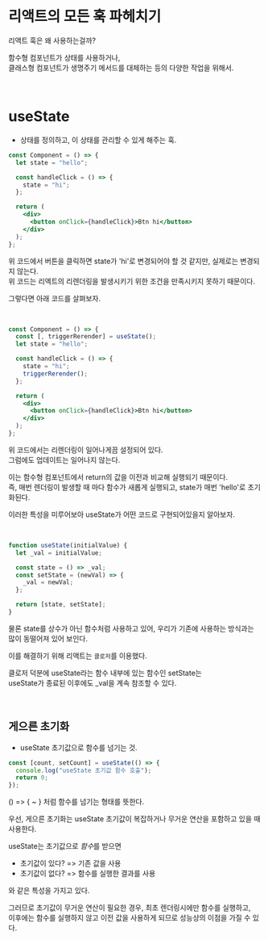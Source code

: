 # 리액트의 모든 훅 파헤치기

리액트 훅은 왜 사용하는걸까?

함수형 컴포넌트가 상태를 사용하거나, <br>
클래스형 컴포넌트가 생명주기 메서드를 대체하는 등의 다양한 작업을 위해서.

<br>

# useState

- 상태를 정의하고, 이 상태를 관리할 수 있게 해주는 훅.

```jsx
const Component = () => {
  let state = "hello";

  const handleClick = () => {
    state = "hi";
  };

  return (
    <div>
      <button onClick={handleClick}>Btn hi</button>
    </div>
  );
};
```

위 코드에서 버튼을 클릭하면 state가 'hi'로 변경되어야 할 것 같지만, 실제로는 변경되지 않는다. <br>
위 코드는 리엑트의 리렌더링을 발생시키기 위한 조건을 만족시키지 못하기 때문이다.

그렇다면 아래 코드를 살펴보자.

<br>

```jsx
const Component = () => {
  const [, triggerRerender] = useState();
  let state = "hello";

  const handleClick = () => {
    state = "hi";
    triggerRerender();
  };

  return (
    <div>
      <button onClick={handleClick}>Btn hi</button>
    </div>
  );
};
```

위 코드에서는 리렌더링이 일어나게끔 설정되어 있다. <br>
그럼에도 업데이트는 일어나지 않는다. <br>

이는 함수형 컴포넌트에서 return의 값을 이전과 비교해 실행되기 때문이다. <br>
즉, 매번 렌더링이 발생할 때 마다 함수가 새롭게 실행되고, state가 매번 'hello'로 초기화된다.

이러한 특성을 미루어보아 useState가 어떤 코드로 구현되어있을지 알아보자.

<br>

```jsx
function useState(initialValue) {
  let _val = initialValue;

  const state = () => _val;
  const setState = (newVal) => {
    _val = newVal;
  };

  return [state, setState];
}
```

물론 state를 상수가 아닌 함수처럼 사용하고 있어, 우리가 기존에 사용하는 방식과는 많이 동떨어져 있어 보인다.

이를 해결하기 위해 리액트는 `클로저`를 이용했다.

클로저 덕분에 useState라는 함수 내부에 있는 함수인 setState는 <br>
useState가 종료된 이후에도 \_val을 계속 참조할 수 있다.

<br>

## 게으른 초기화

- useState 초기값으로 함수를 넘기는 것.

```jsx
const [count, setCount] = useState(() => {
  console.log("useState 초기값 함수 호출");
  return 0;
});
```

() => { ~ } 처럼 함수를 넘기는 형태를 뜻한다.<br>

우선, 게으른 초기화는 useState 초기값이 복잡하거나 무거운 연산을 포함하고 있을 때 사용한다.<br>

useState는 초기값으로 *함수*를 받으면

- 초기값이 있다? => 기존 값을 사용
- 초기값이 없다? => 함수를 실행한 결과를 사용

와 같은 특성을 가지고 있다.

그러므로 초기값이 무거운 연산이 필요한 경우, 최초 렌더링시에만 함수를 실행하고, <br>
이후에는 함수를 실행하지 않고 이전 값을 사용하게 되므로 성능상의 이점을 가질 수 있다.
